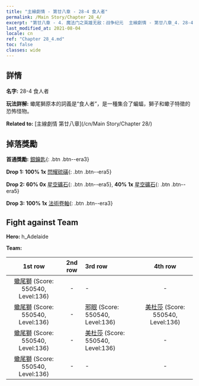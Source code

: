 ```yaml
---
title: "主線劇情 - 第廿八章 - 28-4 食人者"
permalink: /Main Story/Chapter 28_4/
excerpt: "第廿八章 - 4. 魔法门之英雄无敌：战争纪元  主線劇情 - 第廿八章_4. 28-4 食人者"
last_modified_at: 2021-08-04
locale: cn
ref: "Chapter 28_4.md"
toc: false
classes: wide
---
```


## 詳情

 **名字:** 28-4 食人者

 **玩法詳解:** 蠍尾獅原本的詞義是“食人者”，是一種集合了蝙蝠，獅子和蠍子特徵的恐怖怪物。

 **Related to:** [主線劇情 第廿八章](/cn/Main Story/Chapter 28/)

## 掉落獎勵

 **首通獎勵:** [銀鑰匙](/cn/Items/con_693/){: .btn .btn--era3}

 **Drop 1:** **100% 1x** [閃耀硫磺](/cn/Items/mat_99/){: .btn .btn--era5}

 **Drop 2:** **60% 0x** [星空礦石](/cn/Items/mat_89/){: .btn .btn--era5}, **40% 1x** [星空礦石](/cn/Items/mat_89/){: .btn .btn--era5}

 **Drop 3:** **100% 1x** [法術卷軸](/cn/Items/con_694/){: .btn .btn--era3}


## Fight against Team
 **Hero:** h_Adelaide

 **Team:**


  | 1st row | 2nd row | 3rd row | 4th row |
  |:----:|:----:|:----|:----:|
  | [蠍尾獅](/cn/units/Manticore/) (Score: 550540, Level:136)  | - | - | - |
  | [蠍尾獅](/cn/units/Manticore/) (Score: 550540, Level:136)  | - | [邪眼](/cn/units/Beholder/) (Score: 550540, Level:136)  | [美杜莎](/cn/units/Medusa/) (Score: 550540, Level:136)  |
  | [蠍尾獅](/cn/units/Manticore/) (Score: 550540, Level:136)  | - | [美杜莎](/cn/units/Medusa/) (Score: 550540, Level:136)  | - |
  | [蠍尾獅](/cn/units/Manticore/) (Score: 550540, Level:136)  | - | - | - |



